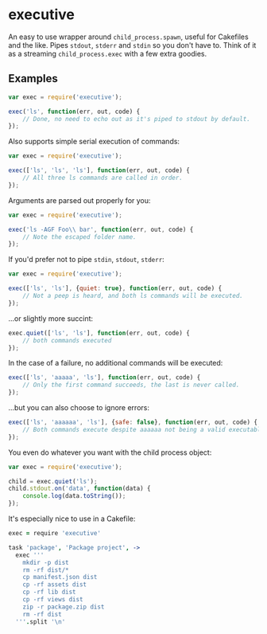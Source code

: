 # executive

An easy to use wrapper around `child_process.spawn`, useful for Cakefiles and the like. Pipes `stdout`, `stderr` and `stdin` so you don't have to. Think of it as a streaming `child_process.exec` with a few extra goodies.

## Examples

```javascript
var exec = require('executive');

exec('ls', function(err, out, code) {
    // Done, no need to echo out as it's piped to stdout by default.
});
```

Also supports simple serial execution of commands:
```javascript
var exec = require('executive');

exec(['ls', 'ls', 'ls'], function(err, out, code) {
    // All three ls commands are called in order.
});
```

Arguments are parsed out properly for you:
```javascript
var exec = require('executive');

exec('ls -AGF Foo\\ bar', function(err, out, code) {
    // Note the escaped folder name.
});
```

If you'd prefer not to pipe `stdin`, `stdout`, `stderr`:
```javascript
var exec = require('executive');

exec(['ls', 'ls'], {quiet: true}, function(err, out, code) {
    // Not a peep is heard, and both ls commands will be executed.
});
```

...or slightly more succint:

```javascript
exec.quiet(['ls', 'ls'], function(err, out, code) {
    // both commands executed
});
```

In the case of a failure, no additional commands will be executed:
```javascript
exec(['ls', 'aaaaa', 'ls'], function(err, out, code) {
    // Only the first command succeeds, the last is never called.
});
```

...but you can also choose to ignore errors:

```javascript
exec(['ls', 'aaaaaa', 'ls'], {safe: false}, function(err, out, code) {
    // Both commands execute despite aaaaaa not being a valid executable.
});
```

You even do whatever you want with the child process object:
```javascript
var exec = require('executive');

child = exec.quiet('ls');
child.stdout.on('data', function(data) {
    console.log(data.toString());
});
```

It's especially nice to use in a Cakefile:
```coffeescript
exec = require 'executive'

task 'package', 'Package project', ->
  exec '''
    mkdir -p dist
    rm -rf dist/*
    cp manifest.json dist
    cp -rf assets dist
    cp -rf lib dist
    cp -rf views dist
    zip -r package.zip dist
    rm -rf dist
  '''.split '\n'
```
